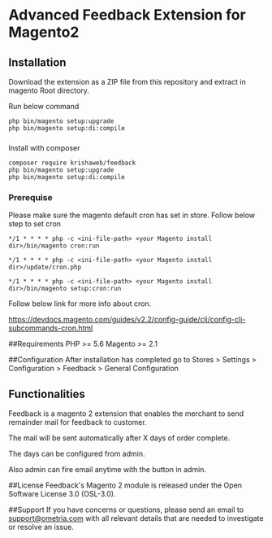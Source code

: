 # Advanced Feedback Extension for Magento2

## Installation

Download the extension as a ZIP file from this repository and extract in magento Root directory.

Run below command
```
php bin/magento setup:upgrade
php bin/magento setup:di:compile
```

###
Install with composer
```
composer require krishaweb/feedback
php bin/magento setup:upgrade
php bin/magento setup:di:compile
```
### Prerequise
Please make sure the magento default cron has set in store.
Follow below step to set cron 

```
*/1 * * * * php -c <ini-file-path> <your Magento install dir>/bin/magento cron:run

*/1 * * * * php -c <ini-file-path> <your Magento install dir>/update/cron.php

*/1 * * * * php -c <ini-file-path> <your Magento install dir>/bin/magento setup:cron:run
```

Follow below link for more info about cron.

https://devdocs.magento.com/guides/v2.2/config-guide/cli/config-cli-subcommands-cron.html



##Requirements
PHP >= 5.6
Magento >= 2.1


##Configuration
After installation has completed go to Stores > Settings > Configuration > Feedback > General Configuration

## Functionalities
Feedback is a magento 2 extension that enables the merchant to send remainder mail for feedback to customer.

The mail will be sent automatically after X days of order complete.

The days can be configured from admin.

Also admin can fire email anytime with the button in admin.


##License
Feedback's Magento 2 module is released under the Open Software License 3.0 (OSL-3.0).

##Support
If you have concerns or questions, please send an email to support@ometria.com with all relevant details that are needed to investigate or resolve an issue.










